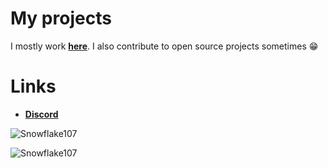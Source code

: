 # My projects
I mostly work **[here](https://github.com/xMicz)**. I also contribute to open source projects sometimes 😁










# Links
- **[Discord](https://discord.gg/7AyHrNRkB7)**




![Snowflake107](https://github-readme-stats.vercel.app/api?username=xmicz&show_icons=true&theme=tokyonight&hide=["issues"])

![Snowflake107](https://github-readme-stats.vercel.app/api/top-langs?username=xmicz&show_icons=true&theme=tokyonight&layout=compact)
